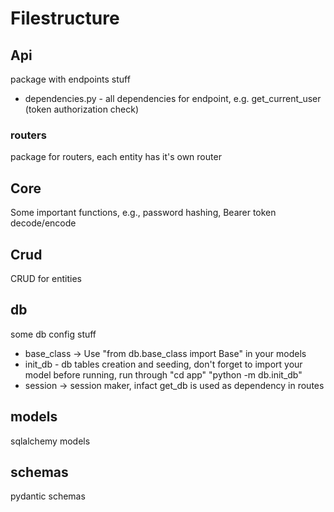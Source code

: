 # Filestructure
## Api 
package with endpoints stuff
* dependencies.py - all dependencies for endpoint, e.g. get_current_user (token authorization check)
### routers 
package for routers, each entity has it's own router

## Core
Some important functions, e.g., password hashing, Bearer token decode/encode

## Crud
CRUD for entities

## db
 some db config stuff
 * base_class -> Use "from db.base_class import Base" in your models
 * init_db - db tables creation and seeding, don't forget to import your model before running, run through 
"cd app"
"python -m db.init_db"
 * session -> session maker, infact get_db is used as dependency in routes

## models 
sqlalchemy models

## schemas 
pydantic schemas


